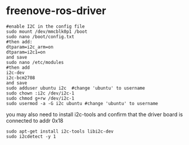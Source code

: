 # freenove-ros-driver

```
#enable I2C in the config file
sudo mount /dev/mmcblk0p1 /boot 
sudo nano /boot/config.txt
#then add: 
dtparam=i2c_arm=on 
dtparam=i2c1=on
and save 
sudo nano /etc/modules
#then add 
i2c-dev 
i2c-bcm2708
and save
sudo adduser ubuntu i2c  #change 'ubuntu' to username
sudo chown :i2c /dev/i2c-1
sudo chmod g+rw /dev/i2c-1
sudo usermod -a -G i2c ubuntu #change 'ubuntu' to username
```

you may also need to install i2c-tools and confirm that the driver board is connected to addr 0x18

```
sudo apt-get install i2c-tools libi2c-dev
sudo i2cdetect -y 1
```